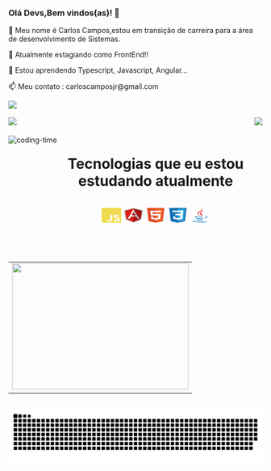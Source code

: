 ### Olá Devs,Bem vindos(as)! 👋

<p>💬 Meu nome é Carlos Campos,estou em transição de carreira para a área de desenvolvimento de Sistemas.</p> 
<p>🔭 Atualmente estagiando como FrontEnd!!</p>
<p>🌱 Estou aprendendo Typescript, Javascript, Angular...</p>
<p>📫 Meu contato : carloscamposjr@gmail.com</p>

<a href="https://www.linkedin.com/in/carloscamposjunior/" target="_blank"><img src="https://img.shields.io/badge/-LinkedIn-%230077B5?style=for-the-badge&logo=linkedin&logoColor=white" target="_blank"></a>


<div>
    <img height="180em" src="https://github-readme-stats.vercel.app/api?username=carloscjr2000&show_icons=true&theme=radical"/>
  <img align="right" height="180em" src="https://github-readme-stats.vercel.app/api/top-langs/?username=carloscjr2000&layout=compact&langs_count=16&theme=radical"/>
</div>

<div align="center"> 
  <div style="display: inline_block"><br>
    <img align="left" height="250" alt="coding-time" src="code.gif">
    <h1 align="center">Tecnologias que eu estou estudando atualmente </h1>
      <br>
    <img align="center" height="30" width="40" alt="js-icon"  src="https://raw.githubusercontent.com/devicons/devicon/master/icons/javascript/javascript-plain.svg">
    <img align="center" height="30" width="40" alt="react-icon" src="https://raw.githubusercontent.com/devicons/devicon/master/icons/angularjs/angularjs-original.svg">
    <img align="center" height="30" width="40" alt="html-icon" src="https://raw.githubusercontent.com/devicons/devicon/master/icons/html5/html5-original.svg">
    <img align="center" height="30" width="40" alt="css-icon" src="https://raw.githubusercontent.com/devicons/devicon/master/icons/css3/css3-original.svg">
    <img align="center" height="30" width="40" alt="java-icon" src="https://raw.githubusercontent.com/devicons/devicon/master/icons/java/java-original.svg">
    </div>
    <br>
<div align="center">
  <table>
     <td><img src="https://www.alura.com.br/artigos/assets/hello-world-em-varias-linguagens/imagem1.gif" width="350px" height="250px"> </td>
    </tr>
  </table>
</div>
</br>
<picture>
  <source media="(prefers-color-scheme: dark)" srcset="https://raw.githubusercontent.com/platane/platane/output/github-contribution-grid-snake-dark.svg">
  <source media="(prefers-color-scheme: light)" srcset="https://raw.githubusercontent.com/platane/platane/output/github-contribution-grid-snake.svg">
  <img alt="github contribution grid snake animation" src="https://raw.githubusercontent.com/platane/platane/output/github-contribution-grid-snake.svg">
</picture>
